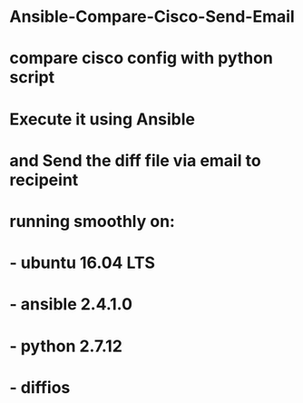 # Ansible-Compare-Cisco-Send-Email
# compare cisco config with python script
# Execute it using Ansible
# and Send the diff file via email to recipeint
# running smoothly on:
# - ubuntu 16.04 LTS
# - ansible 2.4.1.0
# - python 2.7.12
# - diffios
